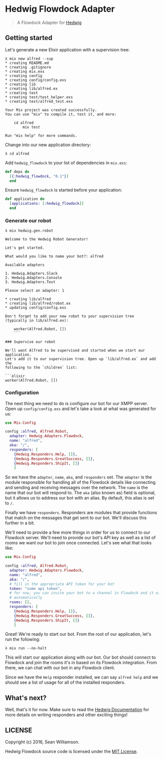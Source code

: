 # Hedwig Flowdock Adapter

> A Flowdock Adapter for [Hedwig](https://github.com/hedwig-im/hedwig)

## Getting started

Let's generate a new Elixir application with a supervision tree:

```
λ mix new alfred --sup
* creating README.md
* creating .gitignore
* creating mix.exs
* creating config
* creating config/config.exs
* creating lib
* creating lib/alfred.ex
* creating test
* creating test/test_helper.exs
* creating test/alfred_test.exs

Your Mix project was created successfully.
You can use "mix" to compile it, test it, and more:

    cd alfred
        mix test

Run "mix help" for more commands.
```

Change into our new application directory:

```
λ cd alfred
```

Add `hedwig_flowdock` to your list of dependencies in `mix.exs`:

```elixir
def deps do
  [{:hedwig_flowdock, "0.1"}]
  end
  ```

Ensure `hedwig_flowdock` is started before your application:

```elixir
def application do
  [applications: [:hedwig_flowdock]]
  end
  ```

### Generate our robot

```
λ mix hedwig.gen.robot

Welcome to the Hedwig Robot Generator!

Let's get started.

What would you like to name your bot?: alfred

Available adapters

1. Hedwig.Adapters.Slack
2. Hedwig.Adapters.Console
3. Hedwig.Adapters.Test

Please select an adapter: 1

* creating lib/alfred
* creating lib/alfred/robot.ex
* updating config/config.exs

Don't forget to add your new robot to your supervision tree
(typically in lib/alfred.ex):

    worker(Alfred.Robot, [])
    ```

### Supervise our robot

We'll want Alfred to be supervised and started when we start our application.
Let's add it to our supervision tree. Open up `lib/alfred.ex` and add the
following to the `children` list:

```elixir
worker(Alfred.Robot, [])
```

### Configuration

The next thing we need to do is configure our bot for our XMPP server. Open up
`config/config.exs` and let's take a look at what was generated for us:

```elixir
use Mix.Config

config :alfred, Alfred.Robot,
  adapter: Hedwig.Adapters.Flowdock,
  name: "alfred",
  aka: "/",
  responders: [
    {Hedwig.Responders.Help, []},
    {Hedwig.Responders.GreatSuccess, []},
    {Hedwig.Responders.ShipIt, []}
    ]
```

So we have the `adapter`, `name`, `aka`, and `responders` set. The `adapter` is
the module responsible for handling all of the Flowdock details like connecting and
sending and receiving messages over the network. The `name` is the name that our
bot will respond to. The `aka` (also known as) field is optional, but it allows
us to address our bot with an alias. By default, this alias is set to `/`.

Finally we have `responders`. Responders are modules that provide functions that
match on the messages that get sent to our bot. We'll discuss this further in
a bit.

We'll need to provide a few more things in order for us to connect to our Flowdock
server. We'll need to provide our bot's API key as well as a list of rooms we
want our bot to join once connected. Let's see what that looks like:

```elixir
use Mix.Config

config :alfred, Alfred.Robot,
  adapter: Hedwig.Adapters.Flowdock,
  name: "alfred",
  aka: "/",
  # fill in the appropriate API token for your bot
  token: "some api token",
  # for now, you can invite your bot to a channel in Flowdock and it will join
  # automatically
  rooms: [],
  responders: [
    {Hedwig.Responders.Help, []},
    {Hedwig.Responders.GreatSuccess, []},
    {Hedwig.Responders.ShipIt, []}
    ]
```

Great! We're ready to start our bot. From the root of our application, let's run
the following:

```
λ mix run --no-halt
```

This will start our application along with our bot. Our bot should connect to
Flowdock and join the rooms it's in based on its Flowdock integration. From there, we
can chat with our bot in any Flowdock client.

Since we have the `Help` responder installed, we can say `alfred help` and we
should see a list of usage for all of the installed responders.

## What's next?

Well, that's it for now. Make sure to read the [Hedwig Documentation](http://hexdocs.pm/hedwig) for more
details on writing responders and other exciting things!

## LICENSE

Copyright (c) 2016, Sean Williamson.

Hedwig Flowdock source code is licensed under the [MIT License](https://github.com/hedwig-im/hedwig_flowdock/blob/master/LICENSE.md).
